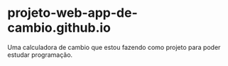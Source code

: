 # projeto-web-app-de-cambio.github.io
Uma calculadora de cambio que estou fazendo como projeto para poder estudar programação.
